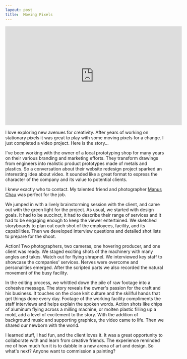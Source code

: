 ```yaml
---
layout: post
title:  Moving Pixels
---
```


<iframe width="560" height="315" src="https://www.youtube.com/embed/UGPTNCj_hOA" frameborder="0" allowfullscreen></iframe>

I love exploring new avenues for creativity. After years of working on stationary pixels it was great to play with some moving pixels for a change. I just completed a video project. Here is the story... 

I've been working with the owner of a local prototyping shop for many years on their various branding and marketing efforts. They transform drawings from engineers into realistic product prototypes made of metals and plastics. So a conversation about their website redesign project sparked an interesting idea about video. It sounded like a great format to express the character of the company and its value to potential clients. 

I knew exactly who to contact. My talented friend and photographer [Manus Chau](http://manuschauphotography.com/blog) was perfect for the job. 

We jumped in with a lively brainstorming session with the client, and came out with the green light for the project. As usual, we started with design goals. It had to be succinct, it had to describe their range of services and it had to be engaging enough to keep the viewer entertained. We sketched storyboards to plan out each shot of the employees, facility, and its capabilities. Then we developed interview questions and detailed shot lists to prepare for the shoot.

Action! Two photographers, two cameras, one hovering producer, and one client was ready. We staged exciting shots of the machinery with many angles and takes. Watch out for flying shrapnel. We interviewed key staff to showcase the companies' services.  Nerves were overcome and personalities emerged. After the scripted parts we also recorded the natural movement of the busy facility.

In the editing process, we whittled down the pile of raw footage into a cohesive message. The story reveals the owner's passion for the craft and his business. It touches on the close knit culture and the skillful hands that get things done every day. Footage of the working facility compliments the staff interviews and helps explain the spoken words. Action shots like chips of aluminum flying across a milling machine, or molten plastic filling up a mold, add a level of excitement to the story. With the addition of background music and supporting graphics, the video came to life. Then we shared our newborn with the world.

I learned stuff, I had fun, and the client loves it. It was a great opportunity to collaborate with and learn from creative friends. The experience reminded me of how much fun it is to dabble in a new arena of art and design. So what's next? Anyone want to commission a painting? 

